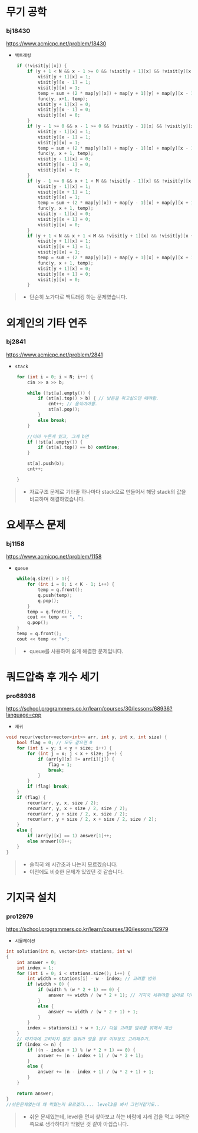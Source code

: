 ﻿
# 무기 공학
### bj18430
https://www.acmicpc.net/problem/18430
+ `백트래킹`
```c++
	if (!visit[y][x]) {
		if (y + 1 < N && x - 1 >= 0 && !visit[y + 1][x] && !visit[y][x - 1]) {
			visit[y + 1][x] = 1;
			visit[y][x - 1] = 1;
			visit[y][x] = 1;
			temp = sum + (2 * map[y][x]) + map[y + 1][y] + map[y][x - 1];
			func(y, x+1, temp);
			visit[y + 1][x] = 0;
			visit[y][x - 1] = 0;
			visit[y][x] = 0;
		}
		if (y - 1 >= 0 && x - 1 >= 0 && !visit[y - 1][x] && !visit[y][x - 1]) {
			visit[y - 1][x] = 1;
			visit[y][x - 1] = 1;
			visit[y][x] = 1;
			temp = sum + (2 * map[y][x]) + map[y - 1][x] + map[y][x - 1];
			func(y, x + 1, temp);
			visit[y - 1][x] = 0;
			visit[y][x - 1] = 0;
			visit[y][x] = 0;
		}
		if (y - 1 >= 0 && x + 1 < M && !visit[y - 1][x] && !visit[y][x + 1]) {
			visit[y - 1][x] = 1;
			visit[y][x + 1] = 1;
			visit[y][x] = 1;
			temp = sum + (2 * map[y][x]) + map[y - 1][x] + map[y][x + 1];
			func(y, x + 1, temp);
			visit[y - 1][x] = 0;
			visit[y][x + 1] = 0;
			visit[y][x] = 0;
		}
		if (y + 1 < N && x + 1 < M && !visit[y + 1][x] && !visit[y][x + 1]) {
			visit[y + 1][x] = 1;
			visit[y][x + 1] = 1;
			visit[y][x] = 1;
			temp = sum + (2 * map[y][x]) + map[y + 1][x] + map[y][x + 1];
			func(y, x + 1, temp);
			visit[y + 1][x] = 0;
			visit[y][x + 1] = 0;
			visit[y][x] = 0;
		}
```
>-  단순히 노가다로 백트래킹 하는 문제였습니다.


# 외계인의 기타 연주
### bj2841
https://www.acmicpc.net/problem/2841
- `stack`
```c++
	for (int i = 0; i < N; i++) {
		cin >> a >> b;

		while (!st[a].empty()) {
			if (st[a].top() > b) { // 낮은걸 하고싶으면 떼야함.
				cnt++; // 움직여야함.
				st[a].pop();
			}
			else break;
		}

		//이미 누른게 있고, 그게 b면
		if (!st[a].empty()) {
			if (st[a].top() == b) continue;
		}

		st[a].push(b);
		cnt++;

	}
```
> - 자료구조 문제로 기타줄 하나마다 stack으로 만들어서 해당 stack의 값을 비교하며 해결하였습니다.

# 요세푸스 문제
### bj1158
https://www.acmicpc.net/problem/1158
- `queue`
```c++
	while(q.size() > 1){
		for (int i = 0; i < K - 1; i++) {
			temp = q.front();
			q.push(temp);
			q.pop();
		}
		temp = q.front();
		cout << temp << ", ";
		q.pop();
	}
	temp = q.front();
	cout << temp << ">";
```
> - queue를 사용하여 쉽게 해결한 문제입니다.

# 쿼드압축 후 개수 세기
### pro68936
https://school.programmers.co.kr/learn/courses/30/lessons/68936?language=cpp
- `재귀`
```c++
void recur(vector<vector<int>> arr, int y, int x, int size) {
    bool flag = 0; // 모두 같으면 0
    for (int i = y; i < y + size; i++) {
        for (int j = x; j < x + size; j++) {
            if (arr[y][x] != arr[i][j]) {
                flag = 1;
                break;
            }
        }
        if (flag) break;
    }
    if (flag) {
        recur(arr, y, x, size / 2);
        recur(arr, y, x + size / 2, size / 2);
        recur(arr, y + size / 2, x, size / 2);
        recur(arr, y + size / 2, x + size / 2, size / 2);
    }
    else {
        if (arr[y][x] == 1) answer[1]++;
        else answer[0]++;
    }
}
```
>- 솔직히 왜 시간초과 나는지 모르겠습니다.
>- 이전에도 비슷한 문제가 있었던 것 같습니다.


# 기지국 설치
### pro12979
https://school.programmers.co.kr/learn/courses/30/lessons/12979
- `시뮬레이션`
```c++
int solution(int n, vector<int> stations, int w)
{
    int answer = 0;
    int index = 1;
    for (int i = 0; i < stations.size(); i++) {
        int width = stations[i] - w - index; // 고려할 범위
        if (width > 0) {
            if (width % (w * 2 + 1) == 0) {
                answer += width / (w * 2 + 1); // 기지국 세워야할 넓이로 더해주기
            }
            else {
                answer += width / (w * 2 + 1) + 1;
            }
        }
        index = stations[i] + w + 1;// 다음 고려할 범위를 위해서 계산
    }
    // 마지막에 고려하지 않은 범위가 있을 경우 이부분도 고려해주기.
    if (index <= n) {
        if ((n - index + 1) % (w * 2 + 1) == 0) {
            answer += (n - index + 1) / (w * 2 + 1);
        }
        else {
            answer += (n - index + 1) / (w * 2 + 1) + 1;
        }
    }

    return answer;
}
//쉬운문제였는데 왜 막혔는지 모르겠다.... level3을 봐서 그런거같기도..
```
>- 쉬운 문제였는데, level을 먼저 찾아보고 하는 바람에 지래 겁을 먹고 어려운쪽으로 생각하다가 막혔던 것 같아 아쉽습니다.

